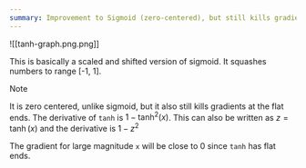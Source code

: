 ```yaml
---
summary: Improvement to Sigmoid (zero-centered), but still kills gradient
---
```

![[tanh-graph.png.png]]

This is basically a scaled and shifted version of sigmoid. It squashes numbers to range [-1, 1]. 

> [!note]
> It is zero centered, unlike sigmoid, but it also still kills gradients at the flat ends.
The derivative of `tanh` is $1 - \tanh^2(x)$. This can also be written as $z = \tanh(x)$ and the derivative is $1 - z^2$

The gradient for large magnitude `x` will be close to 0 since `tanh` has flat ends.